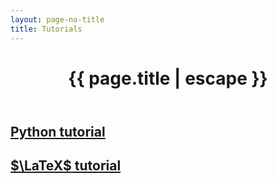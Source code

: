 ```yaml
---
layout: page-no-title
title: Tutorials
---
```


<header class="post-header">
    <h1 class="post-title" style="text-align:center"><i class="far fa-lightbulb fa-fw fa-lg svv"></i>{{ page.title | escape }}</h1>
</header>

## <i class="fab fa-python fa-fw fa-lg fa-notbold svv"></i> [Python tutorial](/tutorials/python/)

## <span class="iconify largericon svv" data-icon="cib:latex"></span> [$\LaTeX$ tutorial](/tutorials/latex/)
